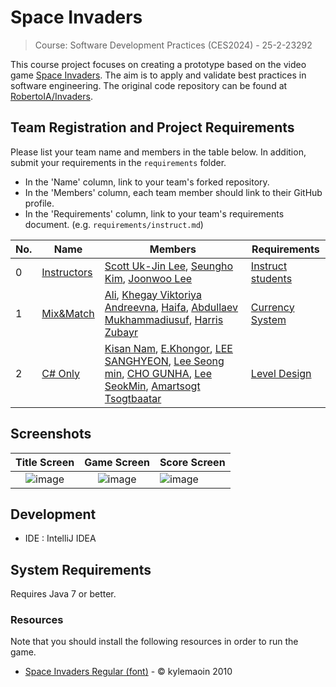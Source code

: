 # Space Invaders

> Course: Software Development Practices (CES2024) - 25-2-23292

This course project focuses on creating a prototype based on the video game [Space Invaders](https://en.wikipedia.org/wiki/Space_Invaders). The aim is to apply and validate best practices in software engineering. The original code repository can be found at [RobertoIA/Invaders](https://github.com/RobertoIA/Invaders).

## Team Registration and Project Requirements

Please list your team name and members in the table below. In addition, submit your requirements in the `requirements` folder.

- In the 'Name' column, link to your team's forked repository.
- In the 'Members' column, each team member should link to their GitHub profile.
- In the 'Requirements' column, link to your team's requirements document. (e.g. `requirements/instruct.md`)

| No. | Name                                | Members                                                                                                                                                                              | Requirements      |
|-----|-------------------------------------|--------------------------------------------------------------------------------------------------------------------------------------------------------------------------------------|-------------------|
| 0   | [Instructors](https://github.com/PurpleBananass/PurpleBananass) | [Scott Uk-Jin Lee](https://github.com/scottukjinlee/scottukjinlee), [Seungho Kim](https://github.com/oh-gnues/oh-gnues), [Joonwoo Lee](https://github.com/PurpleBananass/PurpleBananass) | [Instruct students](teams/instruct.md) |
| 1    | [Mix&Match](https://github.com/aliraif/Invaders-SDP-23292) |  [Ali](https;//github.com/aliraif), [Khegay Viktoriya Andreevna](https://github.com/Hosy0909), [Haifa](https://github.com/ainardini), [Abdullaev Mukhammadiusuf](https://github.com/httpyusf), [Harris Zubayr](https://github.com/harriszbyr)  | [Currency System](teams/MixAndMatch.md) |
|2 | [C# Only](https://github.com/Invaders-SDP-C-only/Invaders-SDP-23292-Csonly) | [Kisan Nam](https://github.com/soumt-r), [E.Khongor](https://github.com/spicytortillabn), [LEE SANGHYEON](https://github.com/rudwnl), [Lee Seong min](https://github.com/lookback03), [CHO GUNHA](https://github.com/GUNHA96), [Lee SeokMin](https://github.com/seokmin04), [Amartsogt Tsogtbaatar](https://github.com/Amraa-gif) | [Level Design](teams/csonly_leveldesign.md) |



## Screenshots

Title Screen               |  Game Screen              | Score Screen
:-------------------------:|:-------------------------:|:---------
![image](https://user-images.githubusercontent.com/69495129/136980139-7ad6adab-3f11-4711-b0a6-341080aa3361.png)   |  ![image](https://user-images.githubusercontent.com/69495129/136980236-c5d9ef85-f09a-47a7-b9d9-948f7b624002.png)|![image](https://user-images.githubusercontent.com/69495129/136980681-93dcadaf-08cb-48d8-90c9-68c651a115c9.png)


## Development

- IDE : IntelliJ IDEA

## System Requirements
Requires Java 7 or better.

### Resources

Note that you should install the following resources in order to run the game.


- [Space Invaders Regular (font)](http://www.fonts2u.com/space-invaders-regular.font) - &copy; kylemaoin 2010
